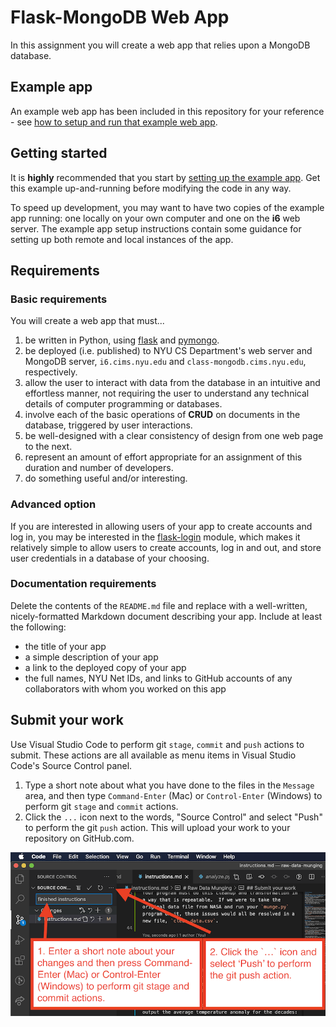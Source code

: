 # Flask-MongoDB Web App

In this assignment you will create a web app that relies upon a MongoDB database.

## Example app

An example web app has been included in this repository for your reference - see [how to setup and run that example web app](./setup.md).

## Getting started

It is **highly** recommended that you start by [setting up the example app](./setup.md). Get this example up-and-running before modifying the code in any way.

To speed up development, you may want to have two copies of the example app running: one locally on your own computer and one on the **i6** web server. The example app setup instructions contain some guidance for setting up both remote and local instances of the app.

## Requirements

### Basic requirements

You will create a web app that must...

1. be written in Python, using [flask](https://flask.palletsprojects.com/en/1.1.x/) and [pymongo](https://pymongo.readthedocs.io/en/stable/index.html).
1. be deployed (i.e. published) to NYU CS Department's web server and MongoDB server, `i6.cims.nyu.edu` and `class-mongodb.cims.nyu.edu`, respectively.
1. allow the user to interact with data from the database in an intuitive and effortless manner, not requiring the user to understand any technical details of computer programming or databases.
1. involve each of the basic operations of **CRUD** on documents in the database, triggered by user interactions.
1. be well-designed with a clear consistency of design from one web page to the next.
1. represent an amount of effort appropriate for an assignment of this duration and number of developers.
1. do something useful and/or interesting.

### Advanced option

If you are interested in allowing users of your app to create accounts and log in, you may be interested in the [flask-login](https://pypi.org/project/Flask-Login/) module, which makes it relatively simple to allow users to create accounts, log in and out, and store user credentials in a database of your choosing.

### Documentation requirements

Delete the contents of the `README.md` file and replace with a well-written, nicely-formatted Markdown document describing your app. Include at least the following:

- the title of your app
- a simple description of your app
- a link to the deployed copy of your app
- the full names, NYU Net IDs, and links to GitHub accounts of any collaborators with whom you worked on this app

## Submit your work

Use Visual Studio Code to perform git `stage`, `commit` and `push` actions to submit. These actions are all available as menu items in Visual Studio Code's Source Control panel.

1. Type a short note about what you have done to the files in the `Message` area, and then type `Command-Enter` (Mac) or `Control-Enter` (Windows) to perform git `stage` and `commit` actions.
1. Click the `...` icon next to the words, "Source Control" and select "Push" to perform the git `push` action. This will upload your work to your repository on GitHub.com.

![Pushing work in Visual Studio Code](./images/vscode_stage_commit_push.png)
